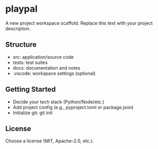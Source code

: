 # playpal

A new project workspace scaffold. Replace this text with your project description.

## Structure
- src: application/source code
- tests: test suites
- docs: documentation and notes
- .vscode: workspace settings (optional)

## Getting Started
- Decide your tech stack (Python/Node/etc.)
- Add project config (e.g., pyproject.toml or package.json)
- Initialize git: git init

## License
Choose a license (MIT, Apache-2.0, etc.).
